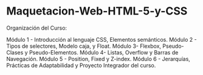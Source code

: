 # Maquetacion-Web-HTML-5-y-CSS

Organización del Curso:

Módulo 1 - Introducción al lenguaje CSS, Elementos semánticos.
Módulo 2 - Tipos de selectores, Modelo caja, y Float.
Módulo 3- Flexbox, Pseudo-Clases y Pseudo-Elementos.
Módulo 4- Listas, Overflow y Barras de Navegación.
Módulo 5 - Position, Fixed y Z-index.
Módulo 6 - Jerarquías, Prácticas de Adaptabilidad y Proyecto Integrador del curso.
